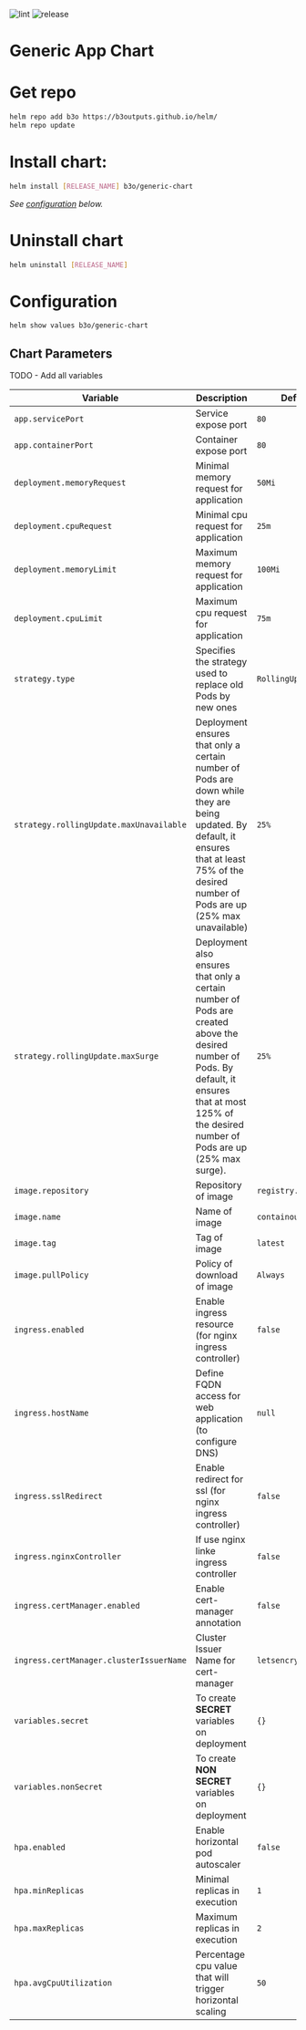 ![lint](https://github.com/b3outputs/helm-charts/actions/workflows/ci.yaml/badge.svg) ![release](https://github.com/b3outputs/helm-charts/actions/workflows/release-charts.yaml/badge.svg)

# Generic App Chart

# Get repo

```bash
helm repo add b3o https://b3outputs.github.io/helm/
helm repo update
```

# Install chart:

```bash
helm install [RELEASE_NAME] b3o/generic-chart
```

*See [configuration](#configuration) below.*

# Uninstall chart


```bash
helm uninstall [RELEASE_NAME]
```

# Configuration

```shell
helm show values b3o/generic-chart
```

## Chart Parameters

TODO - Add all variables

| Variable | Description | Default value |
|---|---|---|
| `app.servicePort` | Service expose port | `80` |
| `app.containerPort` | Container expose port | `80` |
| `deployment.memoryRequest` | Minimal memory request for application | `50Mi` |
| `deployment.cpuRequest` | Minimal cpu request for application | `25m` |
| `deployment.memoryLimit` | Maximum memory request for application | `100Mi` |
| `deployment.cpuLimit` | Maximum cpu request for application | `75m` |
| `strategy.type` | Specifies the strategy used to replace old Pods by new ones | `RollingUpdate` |
| `strategy.rollingUpdate.maxUnavailable` | Deployment ensures that only a certain number of Pods are down while they are being updated. By default, it ensures that at least 75% of the desired number of Pods are up (25% max unavailable) | `25%` |
| `strategy.rollingUpdate.maxSurge` | Deployment also ensures that only a certain number of Pods are created above the desired number of Pods. By default, it ensures that at most 125% of the desired number of Pods are up (25% max surge). | `25%` |
| `image.repository` | Repository of image | `registry.hub.docker.com` |
| `image.name` | Name of image | `containous/whoami` |
| `image.tag` | Tag of image |  `latest` |
| `image.pullPolicy` | Policy of download of image | `Always` |
| `ingress.enabled` | Enable ingress resource (for nginx ingress controller) | `false` |
| `ingress.hostName` | Define FQDN access for web application (to configure DNS) | `null`
| `ingress.sslRedirect` | Enable redirect for ssl (for nginx ingress controller) | `false` |
| `ingress.nginxController` | If use nginx linke ingress controller | `false` |
| `ingress.certManager.enabled` | Enable cert-manager annotation | `false` |
| `ingress.certManager.clusterIssuerName` | Cluster Issuer Name for cert-manager | `letsencrypt` |
| `variables.secret` | To create **SECRET** variables on deployment | `{}` |
| `variables.nonSecret` | To create **NON SECRET** variables on deployment | `{}` |
| `hpa.enabled` | Enable horizontal pod autoscaler | `false` |
| `hpa.minReplicas` | Minimal replicas in execution | `1` |
| `hpa.maxReplicas` | Maximum replicas in execution | `2` |
| `hpa.avgCpuUtilization` | Percentage cpu value that will trigger horizontal scaling | `50` |